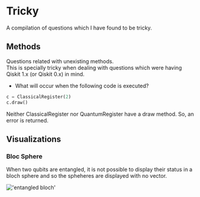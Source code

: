 # Tricky
A compilation of questions which I have found to be tricky.

## Methods
Questions related with unexisting methods.  
This is specially tricky when dealing with questions which were having Qiskit 1.x (or Qiskit 0.x) in mind.

- What will occur when the following code is executed?
```python
c = ClassicalRegister(2)
c.draw()
```
Neither ClassicalRegister nor QuantumRegister have a draw method. So, an error is returned.

## Visualizations

### Bloc Sphere
When two qubits are entangled, it is not possible to display their status in a bloch sphere and so the spheheres are displayed with no vector.

!['entangled bloch']('../images/entangled.png')


